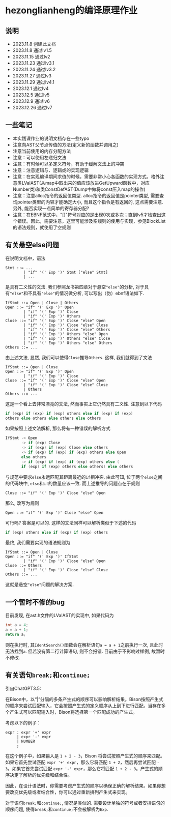 # hezonglianheng的编译原理作业

## 说明
- 2023.11.8 创建此文档
- 2023.11.8 通过lv1.5
- 2023.11.15 通过lv2
- 2023.11.23 通过lv3.1
- 2023.11.24 通过lv3.2
- 2023.11.27 通过lv3
- 2023.11.29 通过lv4.1
- 2023.12.1 通过lv4
- 2023.12.5 通过lv5
- 2023.12.9 通过lv6
- 2023.12.26 通过lv7

## 一些笔记
- 本实践课作业的说明文档存在一些typo
- 注意向AST父节点传值的方法(定义新的函数并调用之)
- 注意当前使用的内存分配方法
- 注意：可以使用左递归文法
- 注意：有时候可以多定义符号，有助于缓解文法上的冲突
- 注意：注意逻辑与、逻辑或的实现逻辑
- 注意：在实现编译期间求值的时候，需要非常小心各函数的实现方式。格外注意类LValAST(从map中取出来的值应该放进GetUpward函数中，对应Number类)和类ConstDefAST(Dump中做将const压入map的操作)
- 注意：注意alloc指令的返回值类型. alloc指令的返回值是pointer类型, 需要查询pointer类型的内容才能确定大小, 而且这个指令是有返回的, 这点需要注意. 另外, 能否实现一点简单的寄存器分配?
- 注意：在EBNF范式中，"[]"符号对应的是出现0次或多次；直到lv5才检查出这个错误。因此，需要注意，这里可能涉及空规则的使用与实现，参见BlockList的语法规则，就使用了空规则

## 有关悬空else问题
在说明文档中，语法
```ebnf
Stmt ::= ...
        | "if" '(' Exp ')' Stmt ["else" Stmt]
        | ...
```
是具有二义性的文法. 我们参照龙书第四章对于悬空`"else"`的分析, 对于具有`"else"`和不具有`"else"`的情况做分析, 可以写出（伪）ebnf语法如下.
```ebnf
IfStmt ::= Open | Close | Others
Open ::= "if" '(' Exp ')' Open 
        | "if" '(' Exp ')' Close 
        | "if" '(' Exp ')' Others
Close ::= "if" '(' Exp ')' Close "else" Open
        | "if" '(' Exp ')' Close "else" Close
        | "if" '(' Exp ')' Close "else" Others
        | "if" '(' Exp ')' Others "else" Open
        | "if" '(' Exp ')' Others "else" Close
        | "if" '(' Exp ')' Others "else" Others
Others ::= ...
```
由上述文法, 显然, 我们可以使得`Close`推导`Others`. 这样, 我们就得到了文法
```ebnf
IfStmt ::= Open | Close
Open ::= "if" '(' Exp ')' Open 
        | "if" '(' Exp ')' Close
Close ::= "if" '(' Exp ')' Close "else" Open
        | "if" '(' Exp ')' Close "else" Close
        | Others
Others ::= ...
```
这是一个看上去非常漂亮的文法, 然而事实上它仍然具有二义性. 注意到以下代码
```cpp
if (exp) if (exp) if (exp) others else if (exp) if (exp) 
others else others else others else others
```
如果按照上述文法解析, 那么将有一种错误的解析方式
```cpp
IfStmt -> Open
       -> if (exp) Close
       -> if (exp) if (exp) Close else others
       -> if (exp) if (exp) if (exp) others else Open
       else others
       -> if (exp) if (exp) if (exp) others else (
       if (exp) if (exp) others else others) else others
```
与规范中要求`else`永远匹配其距离最近的`if`相冲突. 由此可知, 位于两个`else`之间的代码块中, `else`和`if`的数量应该一致. 而上述推导的问题点在于规则
```ebnf
Close ::= "if" '(' Exp ')' Close "else" Open
```
那么, 改写为规则
```ebnf
Open ::= "if" '(' Exp ')' Close "else" Open
```
可行吗? 答案是可以的. 这样的文法同样可以解析类似于下述的代码
```cpp
if (exp) others else if (exp) if (exp) others
```
最终, 我们需要实现的语法规则为
```ebnf
IfStmt ::= Open | Close
Open ::= "if" '(' Exp ')' IfStmt 
        | "if" '(' Exp ')' Close "else" Open
Close ::= Others
        | "if" '(' Exp ')' Close "else" Close
Others ::= ...
```
这就是悬空`"else"`问题的解决方案.

## 一个暂时不修的bug
目前发现, 在ast.h文件的LValAST的实现中, 如果代码为
```c
int a = 4;
a = a + 1;
return a;
```
则在执行时, 其`IdentSearch()`函数会在解析语句`a = a + 1`之前执行一次, 且此时无法找到`a`. 但若没有第二行计算语句, 则不会报错. 目前由于不影响过样例, 故暂时不修改. 
## 有关语句`break;`和`continue;`
引自ChatGPT3.5:

在Bison中，以“|”分隔的多条产生式的顺序可以影响解析结果。Bison按照产生式的顺序来尝试匹配输入，它会按照产生式的定义顺序从上到下进行匹配。当存在多个产生式可以匹配输入时，Bison将选择第一个匹配成功的产生式。

考虑以下的例子：

```bison
expr : expr '+' expr
     | expr '-' expr
     | NUMBER
     ;
```

在这个例子中，如果输入是 `1 + 2 - 3`，Bison 将尝试按照产生式的顺序来匹配。如果它首先尝试匹配 `expr '+' expr`，那么它将匹配 `1 + 2`，然后再尝试匹配 `- 3`。如果它首先尝试匹配 `expr '-' expr`，那么它将匹配 `1 + 2 - 3`。产生式的顺序决定了解析的优先级和结合性。

因此，在设计语法时，你需要考虑产生式的顺序以确保正确的解析结果。如果你想要改变优先级或者结合性，你可以通过重新排列产生式来实现。

对于语句`break;`和`continue;`, 情况是类似的. 需要设计单独的符号或者安排语句的顺序问题, 使得`break;`和`continue;`不会被解析为`Exp`.